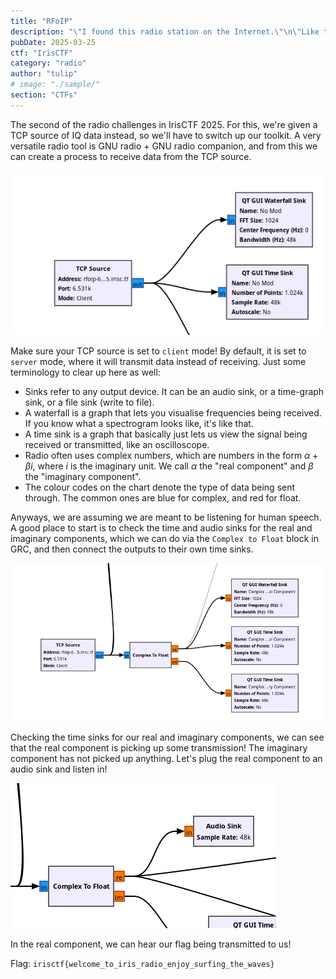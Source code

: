 ```yaml
---
title: "RFoIP"
description: "\"I found this radio station on the Internet.\"\n\"Like they continuously stream songs on YouTube or something?\"\n\"No, it's like... a radio station, and they play... Well, it's hard to explain.\"\n`nc rfoip-620ac7b1.radio.2025.irisc.tf 6531`"
pubDate: 2025-03-25
ctf: "IrisCTF"
category: "radio"
author: "tulip"
# image: "./sample/"
section: "CTFs"
---
```


The second of the radio challenges in IrisCTF 2025. For this, we're given a TCP source of IQ data instead, so we'll have to switch up our toolkit. A very versatile radio tool is GNU radio + GNU radio companion, and from this we can create a process to receive data from the TCP source.

![tcp src flowchart](images/25-irisctf/rfoip/tcp_src.png)

Make sure your TCP source is set to `client` mode! By default, it is set to `server` mode, where it will transmit data instead of receiving. Just some terminology to clear up here as well: 
- Sinks refer to any output device. It can be an audio sink, or a time-graph sink, or a file sink (write to file).
- A waterfall is a graph that lets you visualise frequencies being received. If you know what a spectrogram looks like, it's like that.
- A time sink is a graph that basically just lets us view the signal being received or transmitted, like an oscilloscope.
- Radio often uses complex numbers, which are numbers in the form $\alpha + \beta i$, where $i$ is the imaginary unit. We call $\alpha$ the "real component" and $\beta$ the "imaginary component".
- The colour codes on the chart denote the type of data being sent through. The common ones are blue for complex, and red for float.

Anyways, we are assuming we are meant to be listening for human speech. A good place to start is to check the time and audio sinks for the real and imaginary components, which we can do via the `Complex to Float` block in GRC, and then connect the outputs to their own time sinks.

![complex to real to sinks](images/25-irisctf/rfoip/cmplx_real.png)

Checking the time sinks for our real and imaginary components, we can see that the real component is picking up some transmission! The imaginary component has not picked up anything. Let's plug the real component to an audio sink and listen in!

![end](images/25-irisctf/rfoip/end.png)

In the real component, we can hear our flag being transmitted to us!

Flag: `irisctf{welcome_to_iris_radio_enjoy_surfing_the_waves}`
